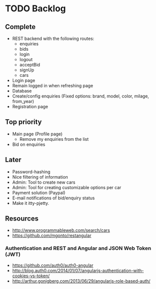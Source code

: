 TODO Backlog
=========

## Complete
* REST backend with the following routes:
  - enquiries
  - bids
  - login
  - logout
  - acceptBid
  - signUp
  - cars
* Login page
* Remain logged in when refreshing page
* Database
* Create/config enquiries (Fixed options: brand, model, color, milage, from_year)
* Registration page

## Top priority
* Main page (Profile page)
  - Remove my enquiries from the list
* Bid on enquiries

## Later
* Password-hashing
* Nice filtering of information
* Admin: Tool to create new cars
* Admin: Tool for creating customizable options per car
* Payment solution (Paypal)
* E-mail notifications of bid/enquiry status
* Make it itty-pjetty.

## Resources
* http://www.programmableweb.com/search/cars
* https://github.com/mgonto/restangular

### Authentication and REST and Angular and JSON Web Token (JWT)
* https://github.com/auth0/auth0-angular
* http://blog.auth0.com/2014/01/07/angularjs-authentication-with-cookies-vs-token/
* http://arthur.gonigberg.com/2013/06/29/angularjs-role-based-auth/